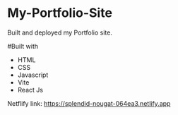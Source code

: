 # My-Portfolio-Site


Built and deployed my Portfolio site. 

#Built with

- HTML 
- CSS
- Javascript 
- Vite
- React Js 

Netflify link: https://splendid-nougat-064ea3.netlify.app
